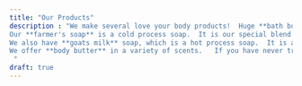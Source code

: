 ```yaml
---
title: "Our Products"
description : "We make several love your body products!  Huge **bath bombs** with lots of fizz and aromatic scents you are sure to love.
Our **farmer's soap** is a cold process soap.  It is our special blend and our most popular soap.   It is antibacterial, and leaves your skin amazingly clean and lightly scented.  It comes in a variety of scents and each bar is uniquely colored.  They are truely beautiful and very rarely will you find two bars exactly alike.
We also have **goats milk** soap, which is a hot process soap.  It is also antibacterial and comes in a variety of scents and colors.  Our Goat's milk soap will leave your skin clean and moisturized all day.
We offer **body butter** in a variety of scents.   If you have never tried body butter you have missed out!  Body butter is a thick moistruizer you rub into your body.  As your rub it in, it melts into your skin and leaves your moisturized and nourishes your skin with shea butter, coconut oil, and avacado oil.  You will feel baby soft and smell amazing. 
 "
draft: true
---
```



